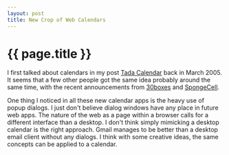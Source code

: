```yaml
--- 
layout: post
title: New Crop of Web Calendars
---
```


{{ page.title }}
================

I first talked about calendars in my post [Tada Calendar](http://www.shanesbrain.net/articles/2005/03/02/tada-calendar) back in March 2005.  It seems that a few other people got the same idea probably around the same time, with the recent announcements from [30boxes](http://www.30boxes.com) and [SpongeCell](http://www.spongecell).

One thing I noticed in all these new calendar apps is the heavy use of popup dialogs.  I just don't believe dialog windows have any place in future web apps.  The nature of the web as a page within a browser calls for a different interface than a desktop.   I don't think simply mimicking a desktop calendar is the right approach.  Gmail manages to be better than a desktop email client without any dialogs.  I think with some creative ideas, the same concepts can be applied to a calendar.
